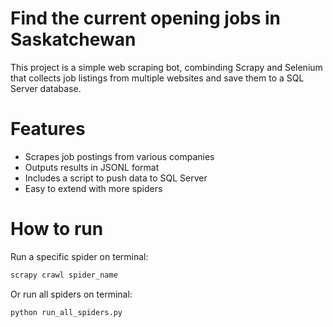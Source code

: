 # Find the current opening jobs in Saskatchewan

This project is a simple web scraping bot, combinding Scrapy and Selenium that collects job listings from multiple websites and save them to a SQL Server database.

# Features
- Scrapes job postings from various companies
- Outputs results in JSONL format
- Includes a script to push data to SQL Server
- Easy to extend with more spiders

# How to run
Run a specific spider on terminal:
```bash
scrapy crawl spider_name
```
Or run all spiders on terminal:
```bash
python run_all_spiders.py
```


